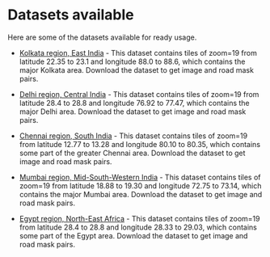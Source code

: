 # Datasets available

Here are some of the datasets available for ready usage.

* [Kolkata region, East India](https://github.com/Jimut123/Kolkata_data_jimutmap) - This dataset contains tiles of zoom=19 from latitude 22.35 to 23.1 and longitude 88.0 to 88.6, which contains the major Kolkata area. Download the dataset to get image and road mask pairs.

* [Delhi region, Central India](https://github.com/Jimut123/Delhi_data_jimutmap) - This dataset contains tiles of zoom=19 from latitude 28.4 to 28.8 and longitude 76.92 to 77.47, which contains the major Delhi area. Download the dataset to get image and road mask pairs.

* [Chennai region, South India](https://github.com/Jimut123/Chennai_data_jimutmap) - This dataset contains tiles of zoom=19 from latitude 12.77 to 13.28 and longitude 80.10 to 80.35, which contains some part of the greater Chennai area. Download the dataset to get image and road mask pairs.

* [Mumbai region, Mid-South-Western India](https://github.com/Jimut123/Mumbai_data_jimutmap) - This dataset contains tiles of zoom=19 from latitude 18.88 to 19.30 and longitude 72.75 to 73.14, which contains the major Mumbai area. Download the dataset to get image and road mask pairs.


* [Egypt region, North-East Africa](https://github.com/Jimut123/Egypt_data_jimutmap) - This dataset contains tiles of zoom=19 from latitude 28.4 to 28.8 and longitude 28.33 to 29.03, which contains some part of the Egypt area. Download the dataset to get image and road mask pairs.

